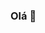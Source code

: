 ### Olá 👋

<!--
**Meu nome é Vinícius**

Here are some ideas to get you started:

- 🔭 Estou dando aula pelo estado usando a plataforma alura
- 📫 Você pode me contatar pelo meu e-mail: vbobadilha@educacao.sp.gpv.br
![](https://tenor.com/bzaWn.gif)
